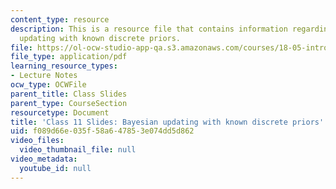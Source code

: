 ```yaml
---
content_type: resource
description: This is a resource file that contains information regarding bayesian
  updating with known discrete priors.
file: https://ol-ocw-studio-app-qa.s3.amazonaws.com/courses/18-05-introduction-to-probability-and-statistics-spring-2014/f089d66e035f58a647853e074dd5d862_MIT18_05S14_class11slides.pdf
file_type: application/pdf
learning_resource_types:
- Lecture Notes
ocw_type: OCWFile
parent_title: Class Slides
parent_type: CourseSection
resourcetype: Document
title: 'Class 11 Slides: Bayesian updating with known discrete priors'
uid: f089d66e-035f-58a6-4785-3e074dd5d862
video_files:
  video_thumbnail_file: null
video_metadata:
  youtube_id: null
---
```

